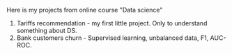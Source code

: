 Here is my projects from online course "Data science"
1) Tariffs recommendation - my first little project. Only to understand something about DS.
2) Bank customers churn - Supervised learning, unbalanced data, F1, AUC-ROC.
